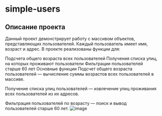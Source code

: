 # simple-users
## Описание проекта
Данный проект демонстрирует работу с массивом объектов, представляющих пользователей. Каждый пользователь имеет имя, возраст и адрес. В проекте реализованы функции для:

Подсчета общего возраста всех пользователей
Получения списка улиц, на которых проживают пользователи
Фильтрации пользователей старше 60 лет
Основные функции
Подсчет общего возраста пользователей — вычисление суммы возрастов всех пользователей в массиве.

Получение списка улиц пользователей — извлечение улиц проживания всех пользователей из их адресов.

Фильтрация пользователей по возрасту — поиск и вывод пользователей старше 60 лет.
![image](https://github.com/user-attachments/assets/cfe99088-f9f5-4dfe-9665-745da07ea4be)
